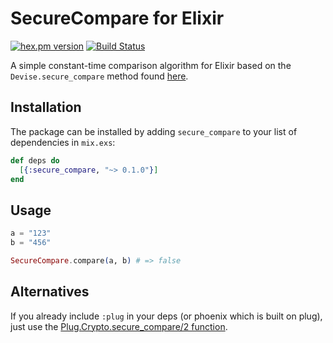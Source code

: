 # SecureCompare for Elixir

[![hex.pm version](https://img.shields.io/hexpm/v/secure_compare.svg)](https://hex.pm/packages/secure_compare)
[![Build Status](https://travis-ci.org/plackemacher/secure_compare.svg?branch=master)](https://travis-ci.org/plackemacher/secure_compare)

A simple constant-time comparison algorithm for Elixir based on the `Devise.secure_compare` method found [here](https://github.com/plataformatec/devise/blob/69bee06ceee6280b54304928bb6e55c5064abad8/lib/devise.rb#L483).

## Installation

The package can be installed by adding `secure_compare` to your list of dependencies in `mix.exs`:

```elixir
def deps do
  [{:secure_compare, "~> 0.1.0"}]
end
```

## Usage

```elixir
a = "123"
b = "456"

SecureCompare.compare(a, b) # => false
````

## Alternatives
If you already include `:plug` in your deps (or phoenix which is built on plug), just use the [Plug.Crypto.secure_compare/2 function](https://hexdocs.pm/plug/Plug.Crypto.html#secure_compare/2).
